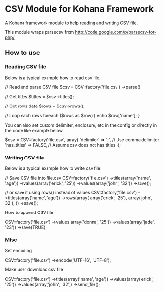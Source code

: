 # CSV Module for Kohana Framework

A Kohana framework module to help reading and writing CSV file.

This module wraps parsecsv from http://code.google.com/p/parsecsv-for-php/ 

## How to use

### Reading CSV file

Below is a typical example how to read csv file.

  // Read and parse CSV file
  $csv = CSV::factory('file.csv')
    ->parse();

  // Get titles
  $titles = $csv->titles();

  // Get rows data
  $rows = $csv->rows();

  // Loop each rows
  foreach ($rows as $row)
  {
    echo $row['name'];
  }

You can also set custom delimiter, enclosure, etc in the config or directly in the code like example below

  $csv = CSV::factory('file.csv', array(
      'delimiter'   => ';', // Use comma delimiter
      'has_titles'  => FALSE, // Assume csv does not has titles
    ));

### Writing CSV file

Below is a typical example how to write csv file.

  // Save CSV file into file.csv
  CSV::factory('file.csv')
    ->titles(array('name', 'age'))
    ->values(array('erick', '25'))
    ->values(array('john', '32'))
    ->save();

  // or save it using rows() instead of values
  CSV::factory('file.csv')
    ->titles(array('name', 'age'))
    ->rows(array(
      array('erick', '25'),
      array('john', 32'),
    ))
    ->save();

How to append CSV file

  CSV::factory('file.csv')
    ->values(array('donna', '25'))
    ->values(array('jade', '23'))
    ->save(TRUE);

### Misc

Set encoding

  CSV::factory('file.csv')
    ->encode('UTF-16', 'UTF-8');

Make user download csv file

  CSV::factory('file.csv')
    ->titles(array('name', 'age'))
    ->values(array('erick', '25'))
    ->values(array('john', '32'))
    ->send_file();